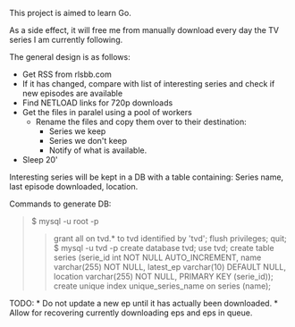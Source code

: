 This project is aimed to learn Go.

As a side effect, it will free me from manually download every day the TV 
series I am currently following.

The general design is as follows:
* Get RSS from rlsbb.com
* If it has changed, compare with list of interesting series and check if
  new episodes are available
* Find NETLOAD links for 720p downloads
* Get the files in paralel using a pool of workers
  * Rename the files and copy them over to their destination:
    * Series we keep
    * Series we don't keep
    * Notify of what is available.
* Sleep 20'

Interesting series will be kept in a DB with a table containing: Series name, last episode downloaded, location.

Commands to generate DB:
   >    $ mysql -u root -p 
   >    > grant all on tvd.* to tvd identified by 'tvd';
   >    > flush privileges;
   >    > quit;
   >    $ mysql -u tvd -p
   >    > create database tvd;
   >    > use tvd;
   >    > create table series (serie_id int NOT NULL AUTO_INCREMENT, name varchar(255) NOT NULL, latest_ep varchar(10) DEFAULT NULL, location varchar(255) NOT NULL, PRIMARY KEY (serie_id));
   >    > create unique index unique_series_name on series (name);

 TODO:
    * Do not update a new ep until it has actually been downloaded.
    * Allow for recovering currently downloading eps and eps in queue.